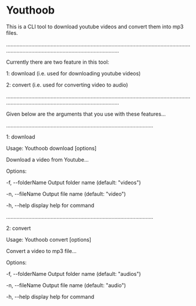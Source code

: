 # Youthoob
This is a CLI tool to download youtube videos and convert them into mp3 files. 

........................................................................................................................................................................................................


Currently there are two feature in this tool:

1: download (i.e. used for downloading youtube videos)

2: convert (i.e. used for converting video to audio)



........................................................................................................................................................................................................


Given below are the arguments that you use with these features...


...................................................................................................


1: download

Usage: Youthoob download [options] <videoUrl>

Download a video from Youtube...

Options:

  -f, --folderName <folderName>  Output folder name (default: "videos")
  
  -n, --fileName <fileName>      Output file name (default: "video")
  
  -h, --help                     display help for command


...................................................................................................

2: convert

Usage: Youthoob convert [options] <videoFilePath>

Convert a video to mp3 file...

Options:
  
  -f, --folderName <folderName>  Output folder name (default: "audios")
  
  -n, --fileName <fileName>      Output file name (default: "audio")
  
  -h, --help                     display help for command


